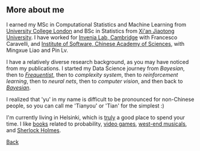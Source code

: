 ## More about me

I earned my MSc in Computational Statistics and Machine Learning from [University College London](https://www.ucl.ac.uk/) and BSc in Statistics from [Xi'an Jiaotong University](http://en.xjtu.edu.cn/).  I have worked for [Invenia Lab, Cambridge](https://www.invenia.ca/labs/) with Francesco Caravelli, and [Institute of Software, Chinese Academy of Sciences](http://english.is.cas.cn/), with Mingxue Liao and Pin Lv.

I have a relatively diverse research background, as you may have noticed from my publications. I started my Data Science journey from _Bayesian_, then to [_Frequentist_](https://xkcd.com/1132/), then to _complexity system_, then to _reinforcement learning_, then to _neural nets_, then to _computer vision_, and then back to [_Bayesian_](https://www.inference.vc/everything-that-works-works-because-its-bayesian-2/). 

I realized that 'yu' in my name is difficult to be pronounced for non-Chinese people, so you can call me 'Tianyou' or 'Tian' for the simplest :)

I'm currently living in Helsinki, which is [truly](./Helsinki.jpeg) a good place to spend your time. I like [books](https://en.wikipedia.org/wiki/Nassim_Nicholas_Taleb) related to probability, [video games](./Abathur.png), [west-end musicals](./Ramin.jpeg), and [Sherlock Holmes](./Yu_and_Yu.png).

[Back](./)

